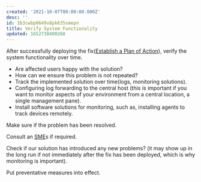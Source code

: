 ```yaml
---
created: '2021-10-07T00:00:00.000Z'
desc: ''
id: 1b3cwbp0649v8pk635smepn
title: Verify System Functionality
updated: 1652738400268
---
```

   
After successfully deploying the fix([Establish a Plan of Action](../devlog/establish%20a%20plan%20of%20action.md)), verify the system functionality over time.   
   
   
- Are affected users happy with the solution?   
- How can we ensure this problem is not repeated?   
- Track the implemented solution over time(logs, monitoring solutions).   
- Configuring log forwarding to the central host (this is important if you want to monitor aspects of your environment from a central location, a single management pane).   
- Install software solutions for monitoring, such as, installing agents to track devices remotely.   
   
Make sure if the problem has been resolved.   
   
Consult an [SME](../devlog/sme.md)s if required.   
   
Check if our solution has introduced any new problems? (it may show up in the long run if not immediately after the fix has been deployed, which is why monitoring is important).   
   
Put preventative measures into effect.